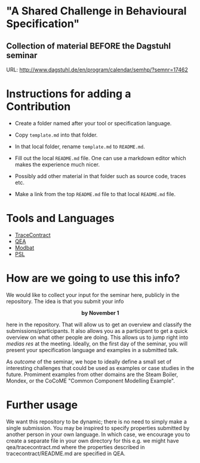 # "A Shared Challenge in Behavioural Specification"
## Collection of material BEFORE the Dagstuhl seminar 

URL: http://www.dagstuhl.de/en/program/calendar/semhp/?semnr=17462

# Instructions for adding a Contribution

* Create a folder named after your tool or specification language.

* Copy `template.md` into that folder.

* In that local folder, rename `template.md` to `README.md`.

* Fill out the local `README.md` file. One can use a markdown
  editor which makes the experience much nicer.

* Possibly add other material in that folder such as source code, traces etc.

* Make a link from the top `README.md` file to that local `README.md` file.

# Tools and Languages

- [TraceContract](tracecontract/README.md)
- [QEA](qea/README.md)
- [Modbat](modbat/README.md)
- [PSL](psl/README.md)

# How are we going to use this info?

We would like to collect your input for the seminar here, publicly in the repository. The idea is that you submit your info

<p align="center"><strong>by November 1</strong></p>

here in the repository. That will allow us to get an overview and classify the submissions/participants. It also allows you as a participant to get a quick overview on what other people are doing. This allows us to jump right into _medias res_ at the meeting. Ideally, on the first day of the seminar, you will present your specification language and examples in a submitted talk.

As *outcome* of the seminar, we hope to ideally define a small set of interesting challenges that could be used as examples or case studies in the future. Promiment examples from other domains are the Steam Boiler, Mondex, or the CoCoME "Common Component Modelling Example".

# Further usage

We want this repository to be dynamic; there is no need to simply make a single submission. You may be inspired to specify properties submitted by another person in your own language. In which case, we encourage you to create a separate file in your own directory for this e.g. we might have qea/tracecontract.md where the properties described in tracecontract/README.md are specified in QEA.

